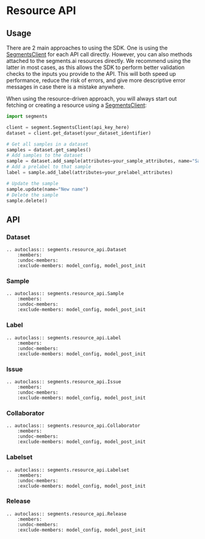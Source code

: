# Resource API

## Usage

There are 2 main approaches to using the SDK. One is using the [SegmentsClient](client.md) for each API call directly. However, you can also methods attached to the segments.ai resources directly. We recommend using the latter in most cases, as this allows the SDK to perform better validation checks to the inputs you provide to the API. This will both speed up performance, reduce the risk of errors, and give more descriptive error messages in case there is a mistake anywhere.

When using the resource-driven approach, you will always start out fetching or creating a resource using a [SegmentsClient](client.md):

```python
import segments

client = segment.SegmentsClient(api_key_here)
dataset = client.get_dataset(your_dataset_identifier)

# Get all samples in a dataset
samples = dataset.get_samples()
# Add samples to the dataset
sample = dataset.add_sample(attributes=your_sample_attributes, name="Sample 1")
# Add a prelabel to that sample
label = sample.add_label(attributes=your_prelabel_attributes)

# Update the sample
sample.update(name="New name")
# Delete the sample
sample.delete()
```

## API

### Dataset
```{eval-rst}
.. autoclass:: segments.resource_api.Dataset
    :members:
    :undoc-members:
    :exclude-members: model_config, model_post_init
```

### Sample
```{eval-rst}
.. autoclass:: segments.resource_api.Sample
    :members:
    :undoc-members:
    :exclude-members: model_config, model_post_init
```

### Label
```{eval-rst}
.. autoclass:: segments.resource_api.Label
    :members:
    :undoc-members:
    :exclude-members: model_config, model_post_init
```

### Issue
```{eval-rst}
.. autoclass:: segments.resource_api.Issue
    :members:
    :undoc-members:
    :exclude-members: model_config, model_post_init
```

### Collaborator

```{eval-rst}
.. autoclass:: segments.resource_api.Collaborator
    :members:
    :undoc-members:
    :exclude-members: model_config, model_post_init
```

### Labelset

```{eval-rst}
.. autoclass:: segments.resource_api.Labelset
    :members:
    :undoc-members:
    :exclude-members: model_config, model_post_init
```

### Release

```{eval-rst}
.. autoclass:: segments.resource_api.Release
    :members:
    :undoc-members:
    :exclude-members: model_config, model_post_init
```